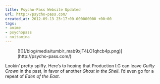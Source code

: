 ```yaml
---
title: Psycho-Pass Website Updated
url: http://psycho-pass.com/
created_at: 2012-09-13 23:17:00.000000000 +00:00
tags:
- anime
- psychopass
- noitamina
---
```


<figure markdown="1">
[![](/blog/media/tumblr_mab9xjT4LO1qhcb4p.png)](http://psycho-pass.com/)
</figure>

Lookin’ pretty spiffy. Here’s to hoping that Production I.G can leave
*Guilty Crown* in the past, in favor of another *Ghost in the Shell*.
I’d even go for a repeat of *Eden of the East*.

